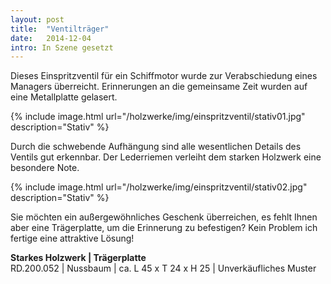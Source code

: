 ```yaml
---
layout: post
title:  "Ventilträger"
date:   2014-12-04
intro: In Szene gesetzt
---
```


Dieses Einspritzventil für ein Schiffmotor wurde zur Verabschiedung eines Managers überreicht.
Erinnerungen an die gemeinsame Zeit wurden auf eine Metallplatte gelasert.


{% include image.html url="/holzwerke/img/einspritzventil/stativ01.jpg" description="Stativ" %}

Durch die schwebende Aufhängung sind alle wesentlichen Details des Ventils gut erkennbar.
Der Lederriemen verleiht dem starken Holzwerk eine besondere Note.

{% include image.html url="/holzwerke/img/einspritzventil/stativ02.jpg" description="Stativ" %}

Sie möchten ein außergewöhnliches Geschenk überreichen, 
es fehlt Ihnen aber eine Trägerplatte, um die Erinnerung zu befestigen?
Kein Problem ich fertige eine attraktive Lösung!
	
**Starkes Holzwerk \| Trägerplatte**       
RD.200.052  \| 	Nussbaum \| ca. L 45 x T 24 x H 25 \| Unverkäufliches Muster
